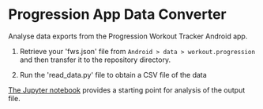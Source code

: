 # Progression App Data Converter
Analyse data exports from the Progression Workout Tracker Android app.

1. Retrieve your 'fws.json' file from `Android > data > workout.progression` and then transfer it to the repository directory.

2. Run the 'read_data.py' file to obtain a CSV file of the data

[The Jupyter notebook](example_analysis.ipynb) provides a starting point for analysis of the output file.
